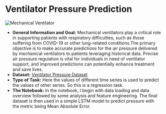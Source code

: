 
# Ventilator Pressure Prediction

![Mechanical Ventilator](./mechanical_ventilator(1).png)
- **General Information and Goal:**
  Mechanical ventilators play a critical role in supporting patients with respiratory difficulties, such as those suffering from COVID-19 or other 
  lung-related conditions.The primary objective is to make accurate predictions for the air pressure delivered by mechanical ventilators to 
  patients leveraging historical data. Precise air pressure regulation is vital for individuals in need of ventilator support, and improved 
  predictions can potentially enhance treatment and save lives.
- **Dataset:** [Ventilator Pressure Dataset](https://www.kaggle.com/competitions/ventilator-pressure-prediction/overview)
- **Type of Task:** Here the values of different time series is used to predict the values of other series. So this is a regression task.
- **The Notebook:** In the notebook, I begin with data loading and data overview followed by some analysis and feature engineering. The final 
  dataset is then used in a simple LSTM model to predict pressure with the metric being Mean Absolute Error.
